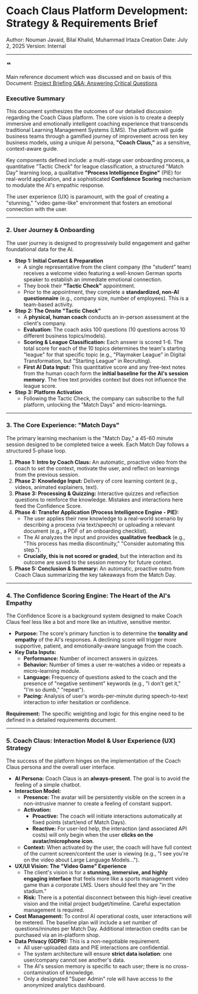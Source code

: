 # Coach Claus Platform Development: Strategy & Requirements Brief

Author: Nouman Javaid, Bilal Khalid, Muhammad Irtaza
Creation Date: July 2, 2025
Version: Internal

---

<aside>
⏪

Main reference document which was discussed and on basis of this Document:  [Project Briefing Q&A: Answering Critical Questions](Project%20Briefing%20Q&A%20Answering%20Critical%20Questions%2021f9ae7944c680d0918dd574c6c9d497.md) 

</aside>

### **Executive Summary**

This document synthesizes the outcomes of our detailed discussion regarding the Coach Claus platform. The core vision is to create a deeply immersive and emotionally intelligent coaching experience that transcends traditional Learning Management Systems (LMS). The platform will guide business teams through a gamified journey of improvement across ten key business models, using a unique AI persona, **"Coach Claus,"** as a sensitive, context-aware guide.

Key components defined include: a multi-stage user onboarding process, a quantitative "Tactic Check" for league classification, a structured "Match Day" learning loop, a qualitative **"Process Intelligence Engine"** (PIE) for real-world application, and a sophisticated **Confidence Scoring** mechanism to modulate the AI's empathic response.

The user experience (UX) is paramount, with the goal of creating a "stunning," "video game-like" environment that fosters an emotional connection with the user.

---

### **2. User Journey & Onboarding**

The user journey is designed to progressively build engagement and gather foundational data for the AI.

- **Step 1: Initial Contact & Preparation**
    - A single representative from the client company (the "student" team) receives a welcome video featuring a well-known German sports speaker to establish an immediate emotional connection.
    - They book their **"Tactic Check"** appointment.
    - Prior to the appointment, they complete a **standardized, non-AI questionnaire** (e.g., company size, number of employees). This is a team-based activity.
- **Step 2: The Onsite "Tactic Check"**
    - A **physical, human coach** conducts an in-person assessment at the client's company.
    - **Evaluation:** The coach asks 100 questions (10 questions across 10 different business topics/models).
    - **Scoring & League Classification:** Each answer is scored 1-6. The total score for each of the 10 topics determines the team's starting "league" for that specific topic (e.g., "Playmaker League" in Digital Transformation, but "Starting League" in Recruiting).
    - **First AI Data Input:** This quantitative score and any free-text notes from the human coach form the **initial baseline for the AI's session memory**. The free text provides context but does not influence the league score.
- **Step 3: Platform Activation**
    - Following the Tactic Check, the company can subscribe to the full platform, unlocking the "Match Days" and micro-learnings.

---

### **3. The Core Experience: "Match Days"**

The primary learning mechanism is the "Match Day," a 45-60 minute session designed to be completed twice a week. Each Match Day follows a structured 5-phase loop.

1. **Phase 1: Intro by Coach Claus:** An automatic, proactive video from the coach to set the context, motivate the user, and reflect on learnings from the previous session.
2. **Phase 2: Knowledge Input:** Delivery of core learning content (e.g., videos, animated explainers, text).
3. **Phase 3: Processing & Quizzing:** Interactive quizzes and reflection questions to reinforce the knowledge. Mistakes and interactions here feed the Confidence Score.
4. **Phase 4: Transfer Application (Process Intelligence Engine - PIE):**
    - The user applies their new knowledge to a real-world scenario by describing a process (via text/speech) or uploading a relevant document (e.g., a PDF of an onboarding checklist).
    - The AI analyzes the input and provides **qualitative feedback** (e.g., "This process has media discontinuity," "Consider automating this step.").
    - **Crucially, this is not scored or graded**, but the interaction and its outcome are saved to the session memory for future context.
5. **Phase 5: Conclusion & Summary:** An automatic, proactive outro from Coach Claus summarizing the key takeaways from the Match Day.

---

### **4. The Confidence Scoring Engine: The Heart of the AI's Empathy**

The Confidence Score is a background system designed to make Coach Claus feel less like a bot and more like an intuitive, sensitive mentor.

- **Purpose:** The score's primary function is to determine the **tonality and empathy** of the AI's responses. A declining score will trigger more supportive, patient, and emotionally-aware language from the coach.
- **Key Data Inputs:**
    - **Performance:** Number of incorrect answers in quizzes.
    - **Behavior:** Number of times a user re-watches a video or repeats a micro-learning module.
    - **Language:** Frequency of questions asked to the coach and the presence of "negative sentiment" keywords (e.g., "I don't get it," "I'm so dumb," "repeat").
    - **Pacing:** Analysis of user's words-per-minute during speech-to-text interaction to infer hesitation or confidence.

**Requirement:** The specific weighting and logic for this engine need to be defined in a detailed requirements document.

---

### **5. Coach Claus: Interaction Model & User Experience (UX) Strategy**

The success of the platform hinges on the implementation of the Coach Claus persona and the overall user interface.

- **AI Persona:** Coach Claus is an **always-present**. The goal is to avoid the feeling of a simple chatbot.
- **Interaction Model:**
    - **Presence:** The avatar will be persistently visible on the screen in a non-intrusive manner to create a feeling of constant support.
    - **Activation:**
        - **Proactive:** The coach will initiate interactions automatically at fixed points (start/end of Match Days).
        - **Reactive:** For user-led help, the interaction (and associated API costs) will only begin when the user **clicks on the avatar/microphone icon**.
    - **Context:** When activated by the user, the coach will have full context of the current screen/content the user is viewing (e.g., "I see you're on the video about Large Language Models...").
- **UX/UI Vision: The "Video Game" Experience**
    - The client's vision is for a **stunning, immersive, and highly engaging interface** that feels more like a sports management video game than a corporate LMS. Users should feel they are "in the stadium."
    - **Risk:** There is a potential disconnect between this high-level creative vision and the initial project budget/timeline. Careful expectation management is required.
- **Cost Management:** To control AI operational costs, user interactions will be metered. The baseline plan will include a set number of questions/minutes per Match Day. Additional interaction credits can be purchased via an in-platform shop.
- **Data Privacy (GDPR):** This is a non-negotiable requirement.
    - All user-uploaded data and PIE interactions are confidential.
    - The system architecture will ensure **strict data isolation**: one user/company cannot see another's data.
    - The AI's session memory is specific to each user; there is no cross-contamination of knowledge.
    - Only a designated "Super Admin" role will have access to the anonymized analytics dashboard.